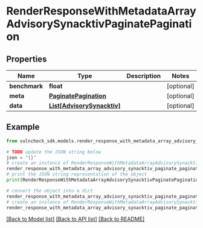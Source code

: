 # RenderResponseWithMetadataArrayAdvisorySynacktivPaginatePagination


## Properties

Name | Type | Description | Notes
------------ | ------------- | ------------- | -------------
**benchmark** | **float** |  | [optional] 
**meta** | [**PaginatePagination**](PaginatePagination.md) |  | [optional] 
**data** | [**List[AdvisorySynacktiv]**](AdvisorySynacktiv.md) |  | [optional] 

## Example

```python
from vulncheck_sdk.models.render_response_with_metadata_array_advisory_synacktiv_paginate_pagination import RenderResponseWithMetadataArrayAdvisorySynacktivPaginatePagination

# TODO update the JSON string below
json = "{}"
# create an instance of RenderResponseWithMetadataArrayAdvisorySynacktivPaginatePagination from a JSON string
render_response_with_metadata_array_advisory_synacktiv_paginate_pagination_instance = RenderResponseWithMetadataArrayAdvisorySynacktivPaginatePagination.from_json(json)
# print the JSON string representation of the object
print(RenderResponseWithMetadataArrayAdvisorySynacktivPaginatePagination.to_json())

# convert the object into a dict
render_response_with_metadata_array_advisory_synacktiv_paginate_pagination_dict = render_response_with_metadata_array_advisory_synacktiv_paginate_pagination_instance.to_dict()
# create an instance of RenderResponseWithMetadataArrayAdvisorySynacktivPaginatePagination from a dict
render_response_with_metadata_array_advisory_synacktiv_paginate_pagination_from_dict = RenderResponseWithMetadataArrayAdvisorySynacktivPaginatePagination.from_dict(render_response_with_metadata_array_advisory_synacktiv_paginate_pagination_dict)
```
[[Back to Model list]](../README.md#documentation-for-models) [[Back to API list]](../README.md#documentation-for-api-endpoints) [[Back to README]](../README.md)


